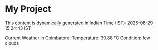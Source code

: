 # My Project

This content is dynamically generated in Indian Time (IST): 2025-08-29 15:24:43 IST


Current Weather in Coimbatore:
Temperature: 30.88 °C
Condition: few clouds

